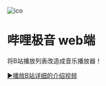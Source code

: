 ![ico](https://article.biliimg.com/bfs/new_dyn/6de998bc1c801811007eb1b522a41a603461569935575626.png)
# 哔哩极音 web端
将B站播放列表改造成音乐播放器！

[▶️播放B站详细的介绍视频](https://www.bilibili.com/video/BV1PtTDzQE6c)
